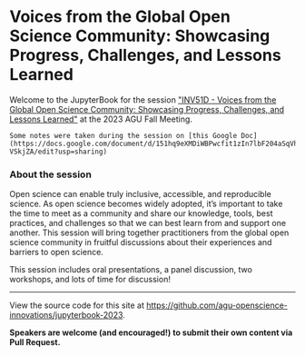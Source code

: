 # Voices from the Global Open Science Community: Showcasing Progress, Challenges, and Lessons Learned

Welcome to the JupyterBook for the session ["INV51D - Voices from the Global Open Science Community: Showcasing Progress, Challenges, and Lessons Learned"](https://agu.confex.com/agu/fm23/meetingapp.cgi/Person/65539) at the 2023 AGU Fall Meeting. 

```{note}
Some notes were taken during the session on [this Google Doc](https://docs.google.com/document/d/151hq9eXMDiWBPwcfit1zIn7lbF204aSqVhjw-VSkjZA/edit?usp=sharing)
```
### About the session

Open science can enable truly inclusive, accessible, and reproducible science. As open science becomes widely adopted, it’s important to take the time to meet as a community and share our knowledge, tools, best practices, and challenges so that we can best learn from and support one another. This session will bring together practitioners from the global open science community in fruitful discussions about their experiences and barriers to open science.

This session includes oral presentations, a panel discussion, two workshops, and lots of time for discussion! 

---

View the source code for this site at https://github.com/agu-openscience-innovations/jupyterbook-2023. 

**Speakers are welcome (and encouraged!) to submit their own content via Pull Request.**

```{tableofcontents}
```
